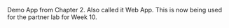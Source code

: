 Demo App from Chapter 2.  Also called it Web App.  This is now being used for the partner lab for Week 10.

